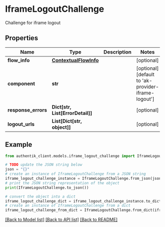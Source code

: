 # IframeLogoutChallenge

Challenge for iframe logout

## Properties

Name | Type | Description | Notes
------------ | ------------- | ------------- | -------------
**flow_info** | [**ContextualFlowInfo**](ContextualFlowInfo.md) |  | [optional] 
**component** | **str** |  | [optional] [default to 'ak-provider-iframe-logout']
**response_errors** | **Dict[str, List[ErrorDetail]]** |  | [optional] 
**logout_urls** | **List[Dict[str, object]]** |  | [optional] 

## Example

```python
from authentik_client.models.iframe_logout_challenge import IframeLogoutChallenge

# TODO update the JSON string below
json = "{}"
# create an instance of IframeLogoutChallenge from a JSON string
iframe_logout_challenge_instance = IframeLogoutChallenge.from_json(json)
# print the JSON string representation of the object
print(IframeLogoutChallenge.to_json())

# convert the object into a dict
iframe_logout_challenge_dict = iframe_logout_challenge_instance.to_dict()
# create an instance of IframeLogoutChallenge from a dict
iframe_logout_challenge_from_dict = IframeLogoutChallenge.from_dict(iframe_logout_challenge_dict)
```
[[Back to Model list]](../README.md#documentation-for-models) [[Back to API list]](../README.md#documentation-for-api-endpoints) [[Back to README]](../README.md)


